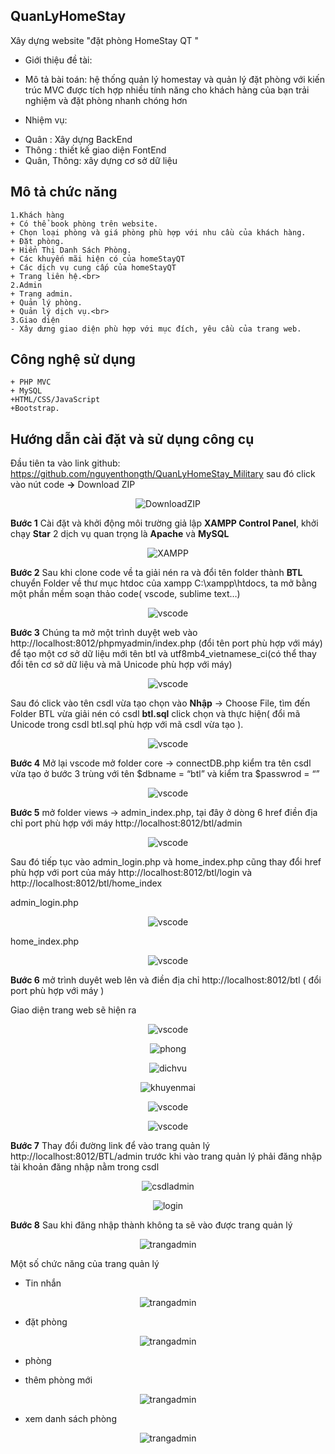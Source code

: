 ## QuanLyHomeStay
Xây dựng website "đặt phòng HomeStay QT "
- Giới thiệu đề tài:
- Mô tả bài toán: hệ thống quản lý homestay và quản lý đặt phòng 
với kiến ​​trúc MVC  được tích hợp nhiều tính năng cho khách hàng của bạn trải nghiệm và đặt phòng nhanh chóng hơn

- Nhiệm vụ:
+ Quân : Xây dựng BackEnd
+ Thông : thiết kế giao diện FontEnd
+ Quân, Thông: xây dựng cơ sở dữ liệu

## Mô tả chức năng<br>
	1.Khách hàng
	+ Có thể book phòng trên website.
	+ Chọn loại phòng và giá phòng phù hợp với nhu cầu của khách hàng.
	+ Đặt phòng.
	+ Hiển Thị Danh Sách Phòng.
	+ Các khuyến mãi hiện có của homeStayQT
	+ Các dịch vụ cung cấp của homeStayQT
	+ Trang liên hệ.<br>
	2.Admin
	+ Trang admin.
	+ Quản lý phòng.
	+ Quản lý dịch vụ.<br>
	3.Giao diện
	- Xây dưng giao diện phù hợp với mục đích, yêu cầu của trang web.
## Công nghệ sử dụng
	+ PHP MVC
	+ MySQL
	+HTML/CSS/JavaScript
	+Bootstrap.

##  Hướng dẫn cài đặt và sử dụng công cụ
Đầu tiên ta vào link github: https://github.com/nguyenthongth/QuanLyHomeStay_Military sau đó click vào nút code **->** Download ZIP

<p align="center">
  <img alt="DownloadZIP" src="/images/DownloadZIP.png">
</p>

**Bước 1** Cài đặt và khởi động môi trường giả lập **XAMPP Control Panel**, khởi chạy **Star** 2 dịch vụ quan trọng là **Apache** và **MySQL**

<p align="center">
  <img alt="XAMPP" src="/images/XAMPP.jpg">
</p>

**Bước 2** Sau khi clone code về ta giải nén ra và đổi tên folder thành **BTL** chuyển Folder về thư mục htdoc của xampp C:\xampp\htdocs\, ta mở bằng một phần mềm soạn thảo code( vscode, sublime text…) 

<p align="center">
  <img alt="vscode" src="/images/vscode.jpg">
</p>

**Bước 3** Chúng ta mở một trình duyệt web vào http://localhost:8012/phpmyadmin/index.php (đổi tên port phù hợp với máy) để tạo một cơ sở dữ liệu mới tên btl và utf8mb4_vietnamese_ci(có thể thay đổi tên cơ sở dữ liệu và mã Unicode phù hợp với máy)

<p align="center">
  <img alt="vscode" src="/images/CSDL.jpg">
</p>

Sau đó click vào tên csdl vừa tạo chọn vào **Nhập** -> Choose File, tìm đến Folder BTL vừa giải nén có csdl **btl.sql** click chọn và thực hiện( đổi mã Unicode trong csdl btl.sql phù hợp với mã csdl vừa tạo ).

<p align="center">
  <img alt="vscode" src="/images/ChooseFile.jpg">
</p>

**Bước 4** Mở lại vscode mở folder core -> connectDB.php kiểm tra tên csdl vừa tạo ở bước 3 trùng với tên $dbname = “btl” và kiểm tra $passwrod = “”

<p align="center">
  <img alt="vscode" src="/images/connectDB.jpg">
</p>

**Bước 5** mở folder views -> admin_index.php, tại đây ở dòng 6 href điền địa chỉ port phù hợp với máy http://localhost:8012/btl/admin

<p align="center">
  <img alt="vscode" src="/images/admin_index.jpg">
</p>

Sau đó tiếp tục vào admin_login.php và home_index.php cũng thay đổi href phù hợp với port của máy http://localhost:8012/btl/login và http://localhost:8012/btl/home_index

admin_login.php

<p align="center">
  <img alt="vscode" src="/images/admin_login.jpg">
</p>

home_index.php

<p align="center">
  <img alt="vscode" src="/images/home_index.jpg">
</p>

**Bước 6** mở trình duyêt web lên và điền địa chỉ http://localhost:8012/btl  ( đổi port phù hợp với máy )

Giao diện trang web sẽ hiện ra  


<p align="center">
  <img alt="vscode" src="/images/tranghome.jpg">
</p>

<p align="center">
  <img alt="phong" src="/images/phong.jpg">
</p>

<p align="center">
  <img alt="dichvu" src="/images/dichvu.jpg">
</p>

<p align="center">
  <img alt="khuyenmai" src="/images/khuyenmai.jpg">
</p>

<p align="center">
  <img alt="vscode" src="/images/lienhe.jpg">
</p>

<p align="center">
  <img alt="vscode" src="/images/datphong.jpg">
</p>

**Bước 7** Thay đổi đường link để vào trang quản lý http://localhost:8012/BTL/admin trước khi vào trang quản lý phải đăng nhập tài khoản đăng nhập nằm trong csdl 

<p align="center">
  <img alt="csdladmin" src="/images/csdladmin.jpg">
</p>


<p align="center">
  <img alt="login" src="/images/login.jpg">
</p>

**Bước 8** Sau khi đăng nhập thành không ta sẽ vào được trang quản lý 

<p align="center">
  <img alt="trangadmin" src="/images/trangadmin.jpg">
</p>

Một số chức năng của trang quản lý
- Tin nhắn 

<p align="center">
  <img alt="trangadmin" src="/images/tinnhan.jpg">
</p>

- đặt phòng

<p align="center">
  <img alt="trangadmin" src="/images/datphong.jpg">
</p>

- phòng
+ thêm phòng mới

<p align="center">
  <img alt="trangadmin" src="/images/themphongmoi.jpg">
</p>

+ xem danh sách phòng

<p align="center">
  <img alt="trangadmin" src="/images/xemdanhsachphong.jpg">
</p>


